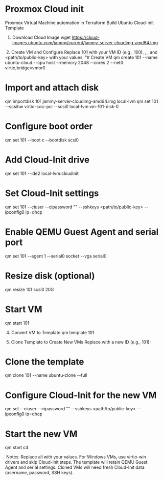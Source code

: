 # Proxmox Cloud init

Proxmox Virtual Machine automation in Terraform
Build Ubuntu Cloud-init Template

1. Download Cloud Image
   wget <https://cloud-images.ubuntu.com/jammy/current/jammy-server-cloudimg-amd64.img>

​ 2. Create VM and Configure
Replace 101 with your VM ID (e.g., 100), <username>, <password>, and <path/to/public-key> with your values.
"# Create VM
qm create 101 --name ubuntu-cloud --cpu host --memory 2048 --cores 2 --net0 virtio,bridge=vmbr0

# Import and attach disk

qm importdisk 101 jammy-server-cloudimg-amd64.img local-lvm
qm set 101 --scsihw virtio-scsi-pci --scsi0 local-lvm:vm-101-disk-0

# Configure boot order

qm set 101 --boot c --bootdisk scsi0

# Add Cloud-Init drive

qm set 101 --ide2 local-lvm:cloudinit

# Set Cloud-Init settings

qm set 101 --ciuser <username> --cipassword "<password>" --sshkeys <path/to/public-key> --ipconfig0 ip=dhcp

# Enable QEMU Guest Agent and serial port

qm set 101 --agent 1 --serial0 socket --vga serial0

# Resize disk (optional)

qm resize 101 scsi0 20G

# Start VM

qm start 101

​ 4. Convert VM to Template
qm template 101

​ 5. Clone Template to Create New VMs
Replace <NEW-VM-ID> with a new ID (e.g., 101):

# Clone the template

qm clone 101 <NEW-VM-ID> --name ubuntu-clone --full

# Configure Cloud-Init for the new VM

qm set <NEW-VM-ID> --ciuser <username> --cipassword "<password>" --sshkeys <path/to/public-key> --ipconfig0 ip=dhcp

# Start the new VM

qm start <NEW-VM-ID>cd

​
Notes:
Replace all <placeholders> with your values.
For Windows VMs, use virtio-win drivers and skip Cloud-Init steps.
The template will retain QEMU Guest Agent and serial settings. Cloned VMs will need fresh Cloud-Init data (username, password, SSH keys).

